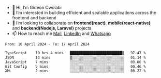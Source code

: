 - 👋 Hi, I’m Gideon Owolabi
- 👀 I’m interested in building efficient and scalable applications across the frontend and backend
- 💞️ I’m looking to collaborate on <b>frontend(react)</b>, <b>mobile(react-native)</b> and <b>backend(Nodejs, Laravel)</b> projects
- 📫 How to reach me <a href="mailto:gideoniyin2021@gmail.com">Mail</a>, <a href="https://www.linkedin.com/in/gideon-owolabi-9b667a232/">LinkedIn</a> and <a href="https://wa.me/2348055377085">Whatsapp</a>

<!---
gude1/gude1 is a ✨ special ✨ repository because its `README.md` (this file) appears on your GitHub profile.
You can click the Preview link to take a look at your changes.
--->

<!--START_SECTION:waka-->

```txt
From: 10 April 2024 - To: 17 April 2024

TypeScript    19 hrs 4 mins   ████████████████████████▒   97.47 %
JSON          13 mins         ▒░░░░░░░░░░░░░░░░░░░░░░░░   01.14 %
JavaScript    7 mins          ░░░░░░░░░░░░░░░░░░░░░░░░░   00.60 %
Git Config    5 mins          ░░░░░░░░░░░░░░░░░░░░░░░░░   00.46 %
XML           2 mins          ░░░░░░░░░░░░░░░░░░░░░░░░░   00.22 %
```

<!--END_SECTION:waka-->
